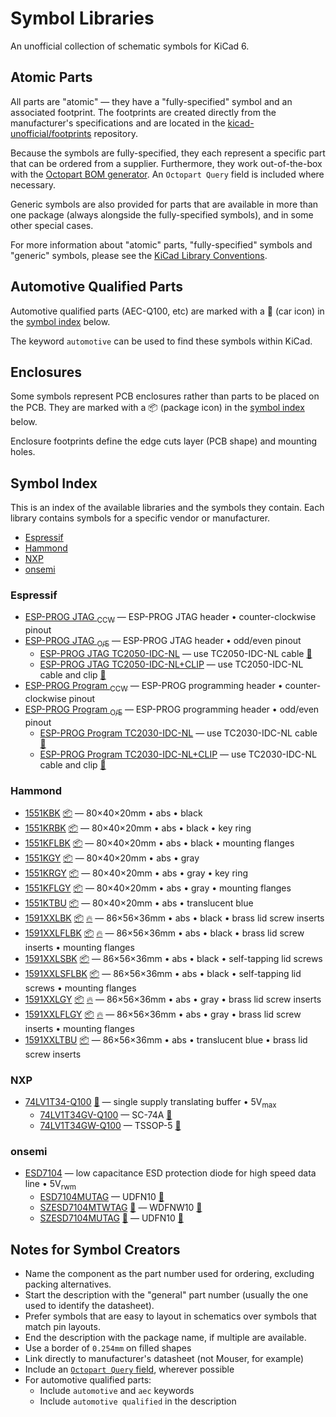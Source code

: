 
<!-- THIS FILE IS AUTOMATICALLY GENERATED. DO NOT EDIT! -->

# Symbol Libraries

An unofficial collection of schematic symbols for KiCad 6.

## Atomic Parts

All parts are "atomic" &mdash; they have a "fully-specified" symbol and an
associated footprint. The footprints are created directly from the
manufacturer's specifications and are located in the
[kicad-unofficial/footprints] repository.

Because the symbols are fully-specified, they each represent a specific part
that can be ordered from a supplier. Furthermore, they work out-of-the-box with
the [Octopart BOM generator]. An `Octopart Query` field is included where
necessary.

Generic symbols are also provided for parts that are available in more than one
package (always alongside the fully-specified symbols), and in some other
special cases.

For more information about "atomic" parts, "fully-specified" symbols and
"generic" symbols, please see the [KiCad Library Conventions].

## Automotive Qualified Parts

Automotive qualified parts (AEC-Q100, etc) are marked with a 🚗 (car icon) in
the [symbol index] below.

The keyword `automotive` can be used to find these symbols within KiCad.

## Enclosures

Some symbols represent PCB enclosures rather than parts to be placed on the PCB.
They are marked with a 📦 (package icon) in the [symbol index] below.

Enclosure footprints define the edge cuts layer (PCB shape) and mounting holes.


## Symbol Index

This is an index of the available libraries and the symbols they contain. Each
library contains symbols for a specific vendor or manufacturer.

- [Espressif](#espressif)
- [Hammond](#hammond)
- [NXP](#nxp)
- [onsemi](#onsemi)

### Espressif

- [ESP-PROG JTAG <sub>CCW</sub>](https://docs.espressif.com/projects/espressif-esp-iot-solution/en/latest/hw-reference/ESP-Prog_guide.html) &mdash; ESP-PROG JTAG header • counter-clockwise pinout
- [ESP-PROG JTAG <sub>O/E</sub>](https://docs.espressif.com/projects/espressif-esp-iot-solution/en/latest/hw-reference/ESP-Prog_guide.html) &mdash; ESP-PROG JTAG header • odd/even pinout
  - [ESP-PROG JTAG TC2050-IDC-NL](https://docs.espressif.com/projects/espressif-esp-iot-solution/en/latest/hw-reference/ESP-Prog_guide.html) &mdash; use TC2050-IDC-NL cable [👣](https://github.com/kicad-unofficial/footprints#user-content-tagconnect_tc2050-nl 'Footprint: TagConnect TC2050-NL')
  - [ESP-PROG JTAG TC2050-IDC-NL+CLIP](https://docs.espressif.com/projects/espressif-esp-iot-solution/en/latest/hw-reference/ESP-Prog_guide.html) &mdash; use TC2050-IDC-NL cable and clip [👣](https://github.com/kicad-unofficial/footprints#user-content-tagconnect_tc2050-nl+clip 'Footprint: TagConnect TC2050-NL+CLIP')
- [ESP-PROG Program <sub>CCW</sub>](https://docs.espressif.com/projects/espressif-esp-iot-solution/en/latest/hw-reference/ESP-Prog_guide.html) &mdash; ESP-PROG programming header • counter-clockwise pinout
- [ESP-PROG Program <sub>O/E</sub>](https://docs.espressif.com/projects/espressif-esp-iot-solution/en/latest/hw-reference/ESP-Prog_guide.html) &mdash; ESP-PROG programming header • odd/even pinout
  - [ESP-PROG Program TC2030-IDC-NL](https://docs.espressif.com/projects/espressif-esp-iot-solution/en/latest/hw-reference/ESP-Prog_guide.html) &mdash; use TC2030-IDC-NL cable [👣](https://github.com/kicad-unofficial/footprints#user-content-tagconnect_tc2030-nl 'Footprint: TagConnect TC2030-NL')
  - [ESP-PROG Program TC2030-IDC-NL+CLIP](https://docs.espressif.com/projects/espressif-esp-iot-solution/en/latest/hw-reference/ESP-Prog_guide.html) &mdash; use TC2030-IDC-NL cable and clip [👣](https://github.com/kicad-unofficial/footprints#user-content-tagconnect_tc2030-nl+clip 'Footprint: TagConnect TC2030-NL+CLIP')

### Hammond

- [1551KBK](https://www.hammfg.com/files/parts/pdf/1551KBK.pdf) [📦](#enclosures 'PCB Enclosure') &mdash; 80×40×20mm • abs • black
- [1551KRBK](https://www.hammfg.com/files/parts/pdf/1551KRBK.pdf) [📦](#enclosures 'PCB Enclosure') &mdash; 80×40×20mm • abs • black • key ring
- [1551KFLBK](https://www.hammfg.com/files/parts/pdf/1551KFLBK.pdf) [📦](#enclosures 'PCB Enclosure') &mdash; 80×40×20mm • abs • black • mounting flanges
- [1551KGY](https://www.hammfg.com/files/parts/pdf/1551KGY.pdf) [📦](#enclosures 'PCB Enclosure') &mdash; 80×40×20mm • abs • gray
- [1551KRGY](https://www.hammfg.com/files/parts/pdf/1551KRGY.pdf) [📦](#enclosures 'PCB Enclosure') &mdash; 80×40×20mm • abs • gray • key ring
- [1551KFLGY](https://www.hammfg.com/files/parts/pdf/1551KFLGY.pdf) [📦](#enclosures 'PCB Enclosure') &mdash; 80×40×20mm • abs • gray • mounting flanges
- [1551KTBU](https://www.hammfg.com/files/parts/pdf/1551KTBU.pdf) [📦](#enclosures 'PCB Enclosure') &mdash; 80×40×20mm • abs • translucent blue
- [1591XXLBK](https://www.hammfg.com/files/parts/pdf/1591XXLBK.pdf) [📦](#enclosures 'PCB Enclosure') [🔥](#enclosures 'Flame Retardant') &mdash; 86×56×36mm • abs • black • brass lid screw inserts
- [1591XXLFLBK](https://www.hammfg.com/files/parts/pdf/1591XXLFLBK.pdf) [📦](#enclosures 'PCB Enclosure') [🔥](#enclosures 'Flame Retardant') &mdash; 86×56×36mm • abs • black • brass lid screw inserts • mounting flanges
- [1591XXLSBK](https://www.hammfg.com/files/parts/pdf/1591XXLSBK.pdf) [📦](#enclosures 'PCB Enclosure') &mdash; 86×56×36mm • abs • black • self-tapping lid screws
- [1591XXLSFLBK](https://www.hammfg.com/files/parts/pdf/1591XXLSFLBK.pdf) [📦](#enclosures 'PCB Enclosure') &mdash; 86×56×36mm • abs • black • self-tapping lid screws • mounting flanges
- [1591XXLGY](https://www.hammfg.com/files/parts/pdf/1591XXLGY.pdf) [📦](#enclosures 'PCB Enclosure') [🔥](#enclosures 'Flame Retardant') &mdash; 86×56×36mm • abs • gray • brass lid screw inserts
- [1591XXLFLGY](https://www.hammfg.com/files/parts/pdf/1591XXLFLGY.pdf) [📦](#enclosures 'PCB Enclosure') [🔥](#enclosures 'Flame Retardant') &mdash; 86×56×36mm • abs • gray • brass lid screw inserts • mounting flanges
- [1591XXLTBU](https://www.hammfg.com/files/parts/pdf/1591XXLTBU.pdf) [📦](#enclosures 'PCB Enclosure') &mdash; 86×56×36mm • abs • translucent blue • brass lid screw inserts

### NXP

- [74LV1T34-Q100](https://assets.nexperia.com/documents/data-sheet/74LV1T34_Q100.pdf) [🚗](#automotive-qualified-parts 'Automotive Qualified Part') &mdash; single supply translating buffer • 5V<sub>max</sub>
  - [74LV1T34GV-Q100](https://assets.nexperia.com/documents/data-sheet/74LV1T34_Q100.pdf) &mdash; SC-74A [👣](https://github.com/kicad-unofficial/footprints#user-content-nxp_sot753 'Footprint: NXP SOT753')
  - [74LV1T34GW-Q100](https://assets.nexperia.com/documents/data-sheet/74LV1T34_Q100.pdf) &mdash; TSSOP-5 [👣](https://github.com/kicad-unofficial/footprints#user-content-nxp_sot353-1 'Footprint: NXP SOT353-1')

### onsemi

- [ESD7104](https://www.onsemi.com/pdf/datasheet/esd7104-d.pdf) &mdash; low capacitance ESD protection diode for high speed data line • 5V<sub>rwm</sub>
  - [ESD7104MUTAG](https://www.onsemi.com/pdf/datasheet/esd7104-d.pdf) &mdash; UDFN10 [👣](https://github.com/kicad-unofficial/footprints#user-content-onsemi_517bb-01 'Footprint: onsemi 517BB-01')
  - [SZESD7104MTWTAG](https://www.onsemi.com/pdf/datasheet/esd7104-d.pdf) [🚗](#automotive-qualified-parts 'Automotive Qualified Part') &mdash; WDFNW10 [👣](https://github.com/kicad-unofficial/footprints#user-content-onsemi_515ah 'Footprint: onsemi 515AH')
  - [SZESD7104MUTAG](https://www.onsemi.com/pdf/datasheet/esd7104-d.pdf) [🚗](#automotive-qualified-parts 'Automotive Qualified Part') &mdash; UDFN10 [👣](https://github.com/kicad-unofficial/footprints#user-content-onsemi_517bb-01 'Footprint: onsemi 517BB-01')

## Notes for Symbol Creators

- Name the component as the part number used for ordering, excluding packing alternatives.
- Start the description with the "general" part number (usually the one used to identify the datasheet).
- Prefer symbols that are easy to layout in schematics over symbols that match pin layouts.
- End the description with the package name, if multiple are available.
- Use a border of `0.254mm` on filled shapes
- Link directly to manufacturer's datasheet (not Mouser, for example)
- Include an [`Octopart Query` field](https://github.com/kicad-unofficial/bom/tree/main/octopart#readme), wherever possible
- For automotive qualified parts:
  - Include `automotive` and `aec` keywords
  - Include `automotive qualified` in the description

<!-- references -->

[kicad library conventions]: https://klc.kicad.org/general/g2/g2.1/

[octopart bom generator]:
https://github.com/kicad-unofficial/bom/tree/main/octopart#readme

[kicad-unofficial/footprints]: https://github.com/kicad-unofficial/footprints

[symbol index]: #symbol-index


